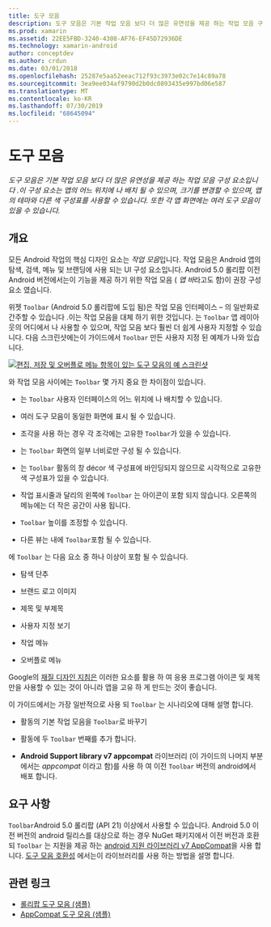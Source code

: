 ```yaml
---
title: 도구 모음
description: 도구 모음은 기본 작업 모음 보다 더 많은 유연성을 제공 하는 작업 모음 구성 요소입니다 .이 구성 요소는 앱의 어느 위치에 나 배치 될 수 있으며, 크기를 변경할 수 있으며, 앱의 테마와 다른 색 구성표를 사용할 수 있습니다. 또한 각 앱 화면에는 여러 도구 모음이 있을 수 있습니다.
ms.prod: xamarin
ms.assetid: 22EE5FBD-3240-4308-AF76-EF45D72936DE
ms.technology: xamarin-android
author: conceptdev
ms.author: crdun
ms.date: 03/01/2018
ms.openlocfilehash: 25287e5aa52eeac712f93c3973e02c7e14c89a78
ms.sourcegitcommit: 3ea9ee034af9790d2b0dc0893435e997bd06e587
ms.translationtype: MT
ms.contentlocale: ko-KR
ms.lasthandoff: 07/30/2019
ms.locfileid: "68645094"
---
```

# <a name="toolbar"></a>도구 모음

_도구 모음은 기본 작업 모음 보다 더 많은 유연성을 제공 하는 작업 모음 구성 요소입니다 .이 구성 요소는 앱의 어느 위치에 나 배치 될 수 있으며, 크기를 변경할 수 있으며, 앱의 테마와 다른 색 구성표를 사용할 수 있습니다. 또한 각 앱 화면에는 여러 도구 모음이 있을 수 있습니다._

 
## <a name="overview"></a>개요

모든 Android 작업의 핵심 디자인 요소는 *작업 모음*입니다. 작업 모음은 Android 앱의 탐색, 검색, 메뉴 및 브랜딩에 사용 되는 UI 구성 요소입니다. Android 5.0 롤리팝 이전 Android 버전에서는이 기능을 제공 하기 위한 작업 모음 ( *앱 바*라고도 함)이 권장 구성 요소 였습니다. 

위젯 `Toolbar` (Android 5.0 롤리팝에 도입 됨)은 작업 모음 인터페이스 &ndash; 의 일반화로 간주할 수 있습니다 .이는 작업 모음을 대체 하기 위한 것입니다. 는 `Toolbar` 앱 레이아웃의 어디에서 나 사용할 수 있으며, 작업 모음 보다 훨씬 더 쉽게 사용자 지정할 수 있습니다. 다음 스크린샷에는이 가이드에서 `Toolbar` 만든 사용자 지정 된 예제가 나와 있습니다. 

[![편집, 저장 및 오버플로 메뉴 항목이 있는 도구 모음의 예 스크린샷](images/01-toolbar-sml.png)](images/01-toolbar.png#lightbox)

와 작업 모음 사이에는 `Toolbar` 몇 가지 중요 한 차이점이 있습니다. 

-   는 `Toolbar` 사용자 인터페이스의 어느 위치에 나 배치할 수 있습니다.

-   여러 도구 모음이 동일한 화면에 표시 될 수 있습니다.

-   조각을 사용 하는 경우 각 조각에는 고유한 `Toolbar`가 있을 수 있습니다. 

-   는 `Toolbar` 화면의 일부 너비로만 구성 될 수 있습니다. 

-   는 `Toolbar` 활동의 창 décor 색 구성표에 바인딩되지 않으므로 시각적으로 고유한 색 구성표가 있을 수 있습니다. 

-   작업 표시줄과 달리의 왼쪽에 `Toolbar` 는 아이콘이 포함 되지 않습니다. 오른쪽의 메뉴에는 더 작은 공간이 사용 됩니다. 

-   `Toolbar` 높이를 조정할 수 있습니다. 

-   다른 뷰는 내에 `Toolbar`포함 될 수 있습니다. 

에 `Toolbar` 는 다음 요소 중 하나 이상이 포함 될 수 있습니다. 

-   탐색 단추

-   브랜드 로고 이미지

-   제목 및 부제목

-   사용자 지정 보기

-   작업 메뉴

-   오버플로 메뉴

Google의 [재질 디자인 지침은](https://material.google.com/) 이러한 요소를 활용 하 여 응용 프로그램 아이콘 및 제목만을 사용할 수 있는 것이 아니라 앱을 고유 하 게 만드는 것이 좋습니다. 

이 가이드에서는 가장 일반적으로 사용 되 `Toolbar` 는 시나리오에 대해 설명 합니다.

-   활동의 기본 작업 모음을 `Toolbar`로 바꾸기 

-   활동에 두 `Toolbar` 번째를 추가 합니다.

-   **Android Support library v7 appcompat** 라이브러리 (이 가이드의 나머지 부분에서는 *appcompat* 이라고 함)를 사용 하 여 이전 `Toolbar` 버전의 android에서 배포 합니다. 

 
 
## <a name="requirements"></a>요구 사항

`Toolbar`Android 5.0 롤리팝 (API 21) 이상에서 사용할 수 있습니다. Android 5.0 이전 버전의 android 릴리스를 대상으로 하는 경우 NuGet 패키지에서 이전 버전과 호환 되 `Toolbar` 는 지원을 제공 하는 [android 지원 라이브러리 v7 AppCompat](https://www.nuget.org/packages/Xamarin.Android.Support.v7.AppCompat/)을 사용 합니다. 
[도구 모음 호환성](~/android/user-interface/controls/tool-bar/toolbar-compatibility.md) 에서는이 라이브러리를 사용 하는 방법을 설명 합니다. 




## <a name="related-links"></a>관련 링크

- [롤리팝 도구 모음 (샘플)](https://docs.microsoft.com/samples/xamarin/monodroid-samples/android50-toolbar)
- [AppCompat 도구 모음 (샘플)](https://docs.microsoft.com/samples/xamarin/monodroid-samples/supportv7-appcompat-toolbar)
